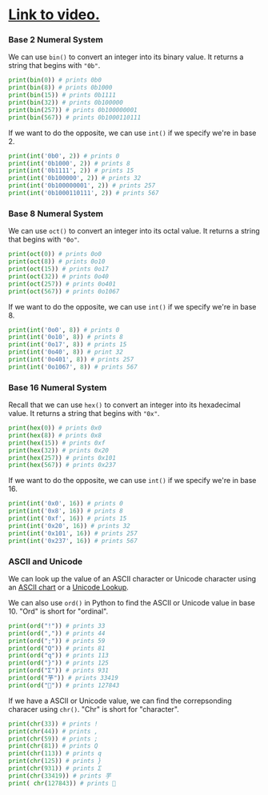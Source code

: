 # [Link to video.](https://www.youtube.com/watch?v=D74unJ30Lxw&list=PLVD25niNi0BlmvOqMeaJBWcLQyO_HUTDw)

### Base 2 Numeral System

We can use `bin()` to convert an integer into its binary value. It returns a string that begins with `"0b"`.

```python
print(bin(0)) # prints 0b0
print(bin(8)) # prints 0b1000
print(bin(15)) # prints 0b1111
print(bin(32)) # prints 0b100000
print(bin(257)) # prints 0b100000001
print(bin(567)) # prints 0b1000110111
```

If we want to do the opposite, we can use `int()` if we specify we're in base 2.

```python
print(int('0b0', 2)) # prints 0
print(int('0b1000', 2)) # prints 8
print(int('0b1111', 2)) # prints 15
print(int('0b100000', 2)) # prints 32
print(int('0b100000001', 2)) # prints 257
print(int('0b1000110111', 2)) # prints 567
```


### Base 8 Numeral System

We can use `oct()` to convert an integer into its octal value. It returns a string that begins with `"0o"`.

```python
print(oct(0)) # prints 0o0
print(oct(8)) # prints 0o10
print(oct(15)) # prints 0o17
print(oct(32)) # prints 0o40
print(oct(257)) # prints 0o401
print(oct(567)) # prints 0o1067
```

If we want to do the opposite, we can use `int()` if we specify we're in base 8.

```python
print(int('0o0', 8)) # prints 0
print(int('0o10', 8)) # prints 8
print(int('0o17', 8)) # prints 15
print(int('0o40', 8)) # print 32
print(int('0o401', 8)) # prints 257
print(int('0o1067', 8)) # prints 567
```

### Base 16 Numeral System

Recall that we can use `hex()` to convert an integer into its hexadecimal value. It returns a string that begins with `"0x"`.

```python
print(hex(0)) # prints 0x0
print(hex(8)) # prints 0x8
print(hex(15)) # prints 0xf
print(hex(32)) # prints 0x20
print(hex(257)) # prints 0x101
print(hex(567)) # prints 0x237
```

If we want to do the opposite, we can use `int()` if we specify we're in base 16.

```python
print(int('0x0', 16)) # prints 0
print(int('0x8', 16)) # prints 8
print(int('0xf', 16)) # prints 15
print(int('0x20', 16)) # prints 32
print(int('0x101', 16)) # prints 257
print(int('0x237', 16)) # prints 567
```

### ASCII and Unicode

We can look up the value of an ASCII character or Unicode character using an [ASCII chart](https://www.cs.cmu.edu/~pattis/15-1XX/common/handouts/ascii.html) or a [Unicode Lookup](https://unicodelookup.com).

We can also use `ord()` in Python to find the ASCII or Unicode value in base 10. "Ord" is short for "ordinal".

```python
print(ord("!")) # prints 33
print(ord(",")) # prints 44
print(ord(";")) # prints 59
print(ord("Q")) # prints 81
print(ord("q")) # prints 113
print(ord("}")) # prints 125
print(ord("Σ")) # prints 931
print(ord("芋")) # prints 33419
print(ord("🍣")) # prints 127843
```

If we have a ASCII or Unicode value, we can find the correpsonding characer using `chr()`. "Chr" is short for "character".

```python
print(chr(33)) # prints !
print(chr(44)) # prints ,
print(chr(59)) # prints ;
print(chr(81)) # prints Q
print(chr(113)) # prints q
print(chr(125)) # prints }
print(chr(931)) # prints Σ
print(chr(33419)) # prints 芋
print( chr(127843)) # prints 🍣
```
